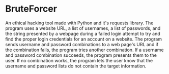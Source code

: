 # BruteForcer
An ethical hacking tool made with Python and it's requests library. The program uses a website URL, a list of usernames, a list of passwords, and the string presented by a webpage during a failed login attempt to try and find the proper login credentials for an account on a website. The program sends username and password combinations to a web page's URL and if the combination fails, the program tries another combination. If a username and password combination succeeds, the program presents them to the user. If no combination works, the program lets the user know that the username and password lists do not contain the target information.
